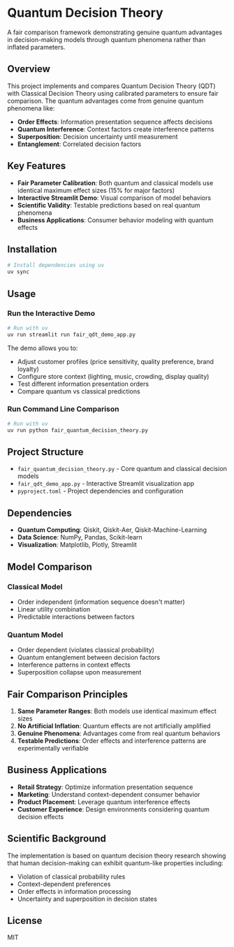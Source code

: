 # Quantum Decision Theory

A fair comparison framework demonstrating genuine quantum advantages in decision-making models through quantum phenomena rather than inflated parameters.

## Overview

This project implements and compares Quantum Decision Theory (QDT) with Classical Decision Theory using calibrated parameters to ensure fair comparison. The quantum advantages come from genuine quantum phenomena like:

- **Order Effects**: Information presentation sequence affects decisions
- **Quantum Interference**: Context factors create interference patterns  
- **Superposition**: Decision uncertainty until measurement
- **Entanglement**: Correlated decision factors

## Key Features

- **Fair Parameter Calibration**: Both quantum and classical models use identical maximum effect sizes (15% for major factors)
- **Interactive Streamlit Demo**: Visual comparison of model behaviors
- **Scientific Validity**: Testable predictions based on real quantum phenomena
- **Business Applications**: Consumer behavior modeling with quantum effects

## Installation

```bash
# Install dependencies using uv
uv sync
```

## Usage

### Run the Interactive Demo

```bash
# Run with uv
uv run streamlit run fair_qdt_demo_app.py
```

The demo allows you to:
- Adjust customer profiles (price sensitivity, quality preference, brand loyalty)
- Configure store context (lighting, music, crowding, display quality)  
- Test different information presentation orders
- Compare quantum vs classical predictions

### Run Command Line Comparison

```bash
# Run with uv
uv run python fair_quantum_decision_theory.py
```

## Project Structure

- `fair_quantum_decision_theory.py` - Core quantum and classical decision models
- `fair_qdt_demo_app.py` - Interactive Streamlit visualization app
- `pyproject.toml` - Project dependencies and configuration

## Dependencies

- **Quantum Computing**: Qiskit, Qiskit-Aer, Qiskit-Machine-Learning
- **Data Science**: NumPy, Pandas, Scikit-learn
- **Visualization**: Matplotlib, Plotly, Streamlit

## Model Comparison

### Classical Model
- Order independent (information sequence doesn't matter)
- Linear utility combination
- Predictable interactions between factors

### Quantum Model  
- Order dependent (violates classical probability)
- Quantum entanglement between decision factors
- Interference patterns in context effects
- Superposition collapse upon measurement

## Fair Comparison Principles

1. **Same Parameter Ranges**: Both models use identical maximum effect sizes
2. **No Artificial Inflation**: Quantum effects are not artificially amplified
3. **Genuine Phenomena**: Advantages come from real quantum behaviors
4. **Testable Predictions**: Order effects and interference patterns are experimentally verifiable

## Business Applications

- **Retail Strategy**: Optimize information presentation sequence
- **Marketing**: Understand context-dependent consumer behavior
- **Product Placement**: Leverage quantum interference effects
- **Customer Experience**: Design environments considering quantum decision effects

## Scientific Background

The implementation is based on quantum decision theory research showing that human decision-making can exhibit quantum-like properties including:
- Violation of classical probability rules
- Context-dependent preferences
- Order effects in information processing
- Uncertainty and superposition in decision states

## License

MIT